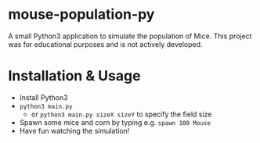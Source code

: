 # mouse-population-py

A small Python3 application to simulate the population of Mice.
This project was for educational purposes and is not actively developed.

# Installation & Usage

- Install Python3
- `python3 main.py`
  - or `python3 main.py sizeX sizeY` to specify the field size
- Spawn some mice and corn by typing e.g. `spawn 100 Mouse`
- Have fun watching the simulation!
